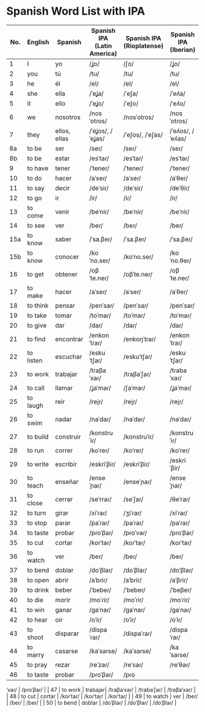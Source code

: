 # Spanish Word List with IPA

| No. | English | Spanish | Spanish IPA (Latin America) | Spanish IPA (Rioplatense) | Spanish IPA (Iberian) |
|-----|---------|---------|-----------------------------|---------------------------|-----------------------|
| 1   | I       | yo      | /ʝo/                        | /ʃo/                     | /ʝo/                  |
| 2   | you     | tú      | /tu/                        | /tu/                     | /tu/                  |
| 3   | he      | él      | /el/                        | /el/                     | /el/                  |
| 4   | she     | ella    | /ˈeʝa/                      | /ˈeʃa/                   | /ˈeʎa/                |
| 5   | it      | ello    | /ˈeʝo/                      | /ˈeʃo/                   | /ˈeʎo/                |
| 6   | we      | nosotros| /nosˈotɾos/                 | /nosˈotɾos/              | /nosˈotɾos/           |
| 7   | they    | ellos, ellas | /ˈeʝos/, /ˈeʝas/        | /ˈeʃos/, /ˈeʃas/         | /ˈeʎos/, /ˈeʎas/      |
| 8a   | to be   | ser | /seɾ/            | /seɾ/           | /seɾ/       |
| 8b   | to be   | estar | /esˈtaɾ/            |  /esˈtaɾ/          |  /esˈtaɾ/       |
| 9   | to have | tener   | /ˈteneɾ/                    | /ˈteneɾ/                 | /ˈteneɾ/              |
| 10  | to do   | hacer   | /aˈseɾ/                     | /aˈseɾ/                  | /aˈθeɾ/               |
| 11  | to say  | decir   | /deˈsiɾ/                    | /deˈsiɾ/                  | /deˈθiɾ/               |
| 12  | to go   | ir      | /iɾ/                        | /iɾ/                      | /iɾ/                   |
| 13  | to come | venir   | /beˈniɾ/                    | /beˈniɾ/                  | /beˈniɾ/               |
| 14  | to see  | ver     | /beɾ/                        | /beɾ/                      | /beɾ/                   |
| 15a  | to know | saber | /ˈsa.βeɾ/  | /ˈsa.βeɾ/    | /ˈsa.βeɾ/   |
| 15b  | to know | conocer | /koˈno.seɾ/  |  /koˈno.seɾ/    |  /koˈno.θeɾ/   |
| 16  | to get  | obtener | /oβˈte.neɾ/                  | /oβˈte.neɾ/                | /oβˈte.neɾ/             |
| 17  | to make | hacer   | /aˈseɾ/                      | /aˈseɾ/                    | /aˈθeɾ/                 |
| 18  | to think| pensar  | /penˈsaɾ/                    | /penˈsaɾ/                  | /penˈsaɾ/               |
| 19  | to take | tomar   | /toˈmaɾ/                     | /toˈmaɾ/                   | /toˈmaɾ/                |
| 20  | to give | dar     | /daɾ/                        | /daɾ/                      | /daɾ/                   |
| 21  | to find | encontrar | /enkonˈtɾaɾ/ | /enkoŋˈtɾaɾ/ | /enkonˈtɾaɾ/ |
| 22  | to listen | escuchar | /eskuˈtʃaɾ/ | /eskuˈtʃaɾ/ | /eskuˈtʃaɾ/ |
| 23  | to work | trabajar | /tɾaβaˈxaɾ/ | /tɾaβaˈʃaɾ/ | /tɾabaˈxaɾ/ |
| 24  | to call | llamar | /ʝaˈmaɾ/ | /ʃaˈmaɾ/ | /ʝaˈmaɾ/ |
| 25  | to laugh | reir | /rei̯ɾ/ | /rei̯ɾ/ | /rei̯ɾ/ |
| 26  | to swim | nadar | /naˈdaɾ/ | /naˈdaɾ/ | /naˈdaɾ/ |
| 27  | to build | construir | /konstɾuˈiɾ/ | /konstɾuˈiɾ/ | /konstɾuˈiɾ/ |
| 28  | to run | correr | /koˈreɾ/ | /koˈreɾ/ | /koˈreɾ/ |
| 29  | to write | escribir | /eskɾiˈβiɾ/ | /eskɾiˈβiɾ/ | /eskɾiˈβiɾ/ |
| 30  | to teach | enseñar | /enseˈɲaɾ/ | /enseˈɲaɾ/ | /enseˈɲaɾ/ |
| 31  | to close | cerrar  | /seˈrraɾ/                   | /seˈʃaɾ/                 | /θeˈraɾ/             |
| 32  | to turn  | girar   | /xiˈɾaɾ/                    | /ʒiˈɾaɾ/                 | /xiˈɾaɾ/             |
| 33  | to stop  | parar   | /paˈɾaɾ/                    | /paˈɾaɾ/                 | /paˈɾaɾ/             |
| 34  | to taste | probar  | /pɾoˈβaɾ/                   | /pɾoˈvaɾ/                 | /pɾoˈβaɾ/            |
| 35  | to cut   | cortar  | /koɾˈtaɾ/                   | /koɾˈtaɾ/                | /koɾˈtaɾ/            |
| 36  | to watch | ver     | /beɾ/                        | /beɾ/                    | /beɾ/                |
| 37  | to bend  | doblar  | /doˈβlaɾ/                   | /doˈβlaɾ/                | /doˈβlaɾ/            |
| 38  | to open  | abrir   | /aˈbɾiɾ/                     | /aˈbɾiɾ/                  | /aˈβɾiɾ/             |
| 39  | to drink | beber   | /ˈbebeɾ/                     | /ˈbebeɾ/                  | /ˈbeβeɾ/             |
| 40  | to die   | morir   | /moˈɾiɾ/                     | /moˈɾiɾ/                  | /moˈɾiɾ/             |
| 41  | to win   | ganar   | /gaˈnaɾ/                     | /gaˈnaɾ/                  | /gaˈnaɾ/             |
| 42  | to hear  | oir     | /oˈiɾ/                        | /oˈiɾ/                    | /oˈiɾ/               |
| 43  | to shoot | disparar| /dispaˈɾaɾ/                  | /dispaˈɾaɾ/               | /dispaˈɾaɾ/          |
| 44  | to marry | casarse | /kaˈsaɾse/                   | /kaˈsaɾse/                | /kaˈsaɾse/           |
| 45  | to pray  | rezar   | /reˈzaɾ/                     | /reˈsaɾ/                  | /reˈθaɾ/             |
| 46  | to taste | probar  | /pɾoˈβaɾ/                    | /pɾo

ˈvaɾ/                 | /pɾoˈβaɾ/            |
| 47  | to work  | trabajar| /tɾaβaˈxaɾ/                  | /tɾabaˈʃaɾ/               | /tɾaβaˈxaɾ/          |
| 48  | to cut   | cortar  | /koɾˈtaɾ/                    | /koɾˈtaɾ/                 | /koɾˈtaɾ/            |
| 49  | to watch | ver     | /beɾ/                         | /beɾ/                     | /beɾ/                |
| 50  | to bend  | doblar  | /doˈβlaɾ/                    | /doˈβlaɾ/                 | /doˈβlaɾ/            |
